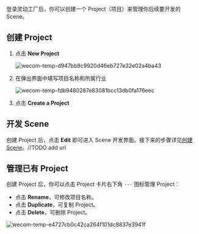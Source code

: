 登录灵动工厂后，你可以创建一个 Project（项目）来管理你后续要开发的 Scene。

## 创建 Project

1. 点击 **New Project**

    ![wecom-temp-d947bb8c9920d46eb727e32e02a4ba43](https://tva1.sinaimg.cn/large/e6c9d24ely1h6fj4vrk44j20dy0dcmxs.jpg)

2. 在弹出界面中填写项目名称和所属行业

    ![wecom-temp-fdb9480287e83081bcc13db0fa176eec](https://tva1.sinaimg.cn/large/e6c9d24ely1h6fj5gykezj216q0swgn8.jpg)

3. 点击 **Create a Project**

## 开发 Scene

创建 Project 后，点击 **Edit** 即可进入 Scene 开发界面。接下来的步骤详见[创建 Scene]()。//TODO add url

## 管理已有 Project

创建 Project 后，你可以点击 Project 卡片右下角 `···` 图标管理 Project：

- 点击 **Rename**，可修改项目名称。
- 点击 **Duplicate**，可复制 Project。
- 点击 **Delete**，可删除 Project。

![wecom-temp-e4727cb0c42ca264f101dc8837e3941f](https://tva1.sinaimg.cn/large/e6c9d24ely1h6fj5pkzlzj20de0hg75c.jpg)